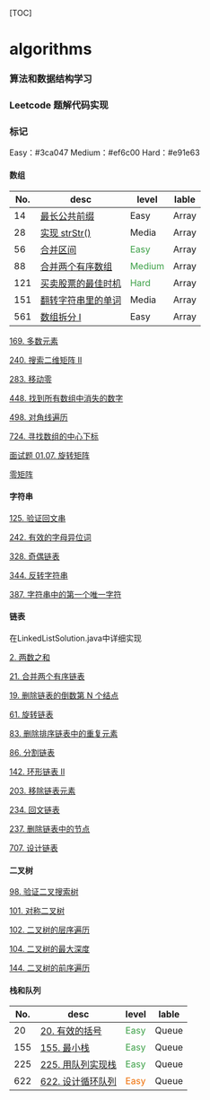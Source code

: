 [TOC]
# algorithms

### 算法和数据结构学习
### Leetcode 题解代码实现
### 标记
Easy：#3ca047
Medium：#ef6c00
Hard：#e91e63

#### 数组
No. | desc | level | lable
---|---|---|---
14|[最长公共前缀](https://leetcode-cn.com/problems/longest-common-prefix/)|Easy|Array
28|[实现 strStr()](https://leetcode-cn.com/problems/implement-strstr/)|Media|Array
56|[合并区间](https://leetcode-cn.com/problems/merge-intervals/)|<font color=#3ca047 size=3>Easy</font>|Array
88|[合并两个有序数组](https://leetcode-cn.com/problems/merge-sorted-array/)|<font color=#3ca047 size=3>Medium</font>|Array
121|[买卖股票的最佳时机](https://leetcode-cn.com/problems/best-time-to-buy-and-sell-stock/)|<font color=#3ca047 size=3>Hard</font>|Array
151|[翻转字符串里的单词](https://leetcode-cn.com/problems/reverse-words-in-a-string/)|Media|Array
561|[数组拆分 I](https://leetcode-cn.com/problems/array-partition-i/)|Easy|Array

[169. 多数元素](https://leetcode-cn.com/problems/majority-element/)

[240. 搜索二维矩阵 II](https://leetcode-cn.com/problems/search-a-2d-matrix-ii/)

[283. 移动零](https://leetcode-cn.com/problems/move-zeroes/)

[448. 找到所有数组中消失的数字](https://leetcode-cn.com/problems/find-all-numbers-disappeared-in-an-array/)

[498. 对角线遍历](https://leetcode-cn.com/problems/diagonal-traverse/)

[724. 寻找数组的中心下标](https://leetcode-cn.com/problems/find-pivot-index/)

[面试题 01.07. 旋转矩阵](https://leetcode-cn.com/problems/rotate-matrix-lcci/)

[零矩阵](https://leetcode-cn.com/problems/zero-matrix-lcci/)

#### 字符串
[125. 验证回文串](https://leetcode-cn.com/problems/valid-palindrome/)

[242. 有效的字母异位词](https://leetcode-cn.com/problems/valid-anagram/)

[328. 奇偶链表](https://leetcode-cn.com/problems/odd-even-linked-list/)

[344. 反转字符串](https://leetcode-cn.com/problems/reverse-string/)

[387. 字符串中的第一个唯一字符](https://leetcode-cn.com/problems/first-unique-character-in-a-string/)

#### 链表
在LinkedListSolution.java中详细实现 

[2. 两数之和](https://leetcode-cn.com/problems/add-two-numbers/)

[21. 合并两个有序链表](https://leetcode-cn.com/problems/merge-two-sorted-lists/)

[19. 删除链表的倒数第 N 个结点](https://leetcode-cn.com/problems/remove-nth-node-from-end-of-list/)

[61. 旋转链表](https://leetcode-cn.com/problems/rotate-list/)

[83. 删除排序链表中的重复元素](https://leetcode-cn.com/problems/remove-duplicates-from-sorted-list/)

[86. 分割链表](https://leetcode-cn.com/problems/partition-list/)

[142. 环形链表 II](https://leetcode-cn.com/problems/linked-list-cycle-ii/)

[203. 移除链表元素](https://leetcode-cn.com/problems/remove-linked-list-elements/)


[234. 回文链表](https://leetcode-cn.com/problems/palindrome-linked-list/)

[237. 删除链表中的节点](https://leetcode-cn.com/problems/delete-node-in-a-linked-list/)

[707. 设计链表](https://leetcode-cn.com/problems/design-linked-list/)


#### 二叉树
[98. 验证二叉搜索树](https://leetcode-cn.com/problems/validate-binary-search-tree/)

[101. 对称二叉树](https://leetcode-cn.com/problems/symmetric-tree/)

[102. 二叉树的层序遍历](https://leetcode-cn.com/problems/binary-tree-level-order-traversal/g)

[104. 二叉树的最大深度](https://leetcode-cn.com/problems/maximum-depth-of-binary-tree/)

[144. 二叉树的前序遍历](https://leetcode-cn.com/problems/binary-tree-preorder-traversal/)

#### 栈和队列

No. | desc | level | lable
---|---|---|---
20|[20. 有效的括号](https://leetcode-cn.com/problems/valid-parentheses/)|<font color=#3ca047 size=3>Easy</font>|Queue
155|[155. 最小栈](https://leetcode-cn.com/problems/min-stack/)|<font color=#3ca047 size=3>Easy</font>|Queue
225|[225. 用队列实现栈](https://leetcode-cn.com/problems/implement-stack-using-queues/)|<font color=#3ca047 size=3>Easy</font>|Queue
622|[622. 设计循环队列](https://leetcode-cn.com/problems/design-circular-queue/)|<font color=#ef6c00 size=3>Easy</font>|Queue